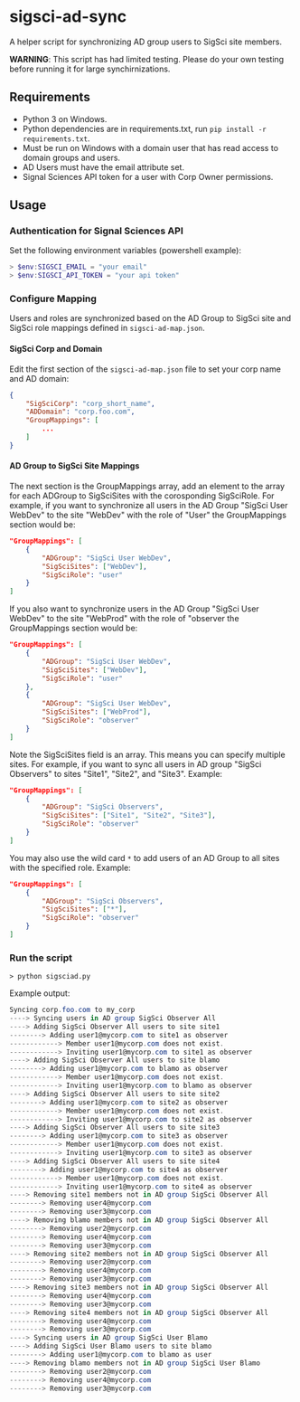 # sigsci-ad-sync

A helper script for synchronizing AD group users to SigSci site members.

**WARNING**: This script has had limited testing. Please do your own testing before running it for large synchirnizations.

## Requirements

- Python 3 on Windows.
- Python dependencies are in requirements.txt, run `pip install -r requirements.txt`.
- Must be run on Windows with a domain user that has read access to domain groups and users.
- AD Users must have the email attribute set.
- Signal Sciences API token for a user with Corp Owner permissions.

## Usage

### Authentication for Signal Sciences API

Set the following environment variables (powershell example):

```powershell
> $env:SIGSCI_EMAIL = "your email"
> $env:SIGSCI_API_TOKEN = "your api token"
```

### Configure Mapping

Users and roles are synchronized based on the AD Group to SigSci site and SigSci role mappings defined in `sigsci-ad-map.json`.

#### SigSci Corp and Domain

Edit the first section of the `sigsci-ad-map.json` file to set your corp name and AD domain:

```json
{
    "SigSciCorp": "corp_short_name",
    "ADDomain": "corp.foo.com",
    "GroupMappings": [
        ...
    ]
}
```

#### AD Group to SigSci Site Mappings

The next section is the GroupMappings array, add an element to the array for each ADGroup to SigSciSites with the corosponding SigSciRole. For example, if you
want to synchronize all users in the AD Group "SigSci User WebDev" to the site "WebDev" with the role of "User" the GroupMappings section would be:

```json
"GroupMappings": [
    {
        "ADGroup": "SigSci User WebDev",
        "SigSciSites": ["WebDev"],
        "SigSciRole": "user"
    }
]
```

If you also want to synchronize users in the AD Group "SigSci User WebDev" to the site "WebProd" with the role of "observer the GroupMappings section would be:

```json
"GroupMappings": [
    {
        "ADGroup": "SigSci User WebDev",
        "SigSciSites": ["WebDev"],
        "SigSciRole": "user"
    },
    {
        "ADGroup": "SigSci User WebDev",
        "SigSciSites": ["WebProd"],
        "SigSciRole": "observer"
    }
]
```

Note the SigSciSites field is an array. This means you can specify multiple sites. For example, if you want to sync all users in AD group "SigSci Observers" to sites "Site1", "Site2", and "Site3". Example:

```json
"GroupMappings": [
    {
        "ADGroup": "SigSci Observers",
        "SigSciSites": ["Site1", "Site2", "Site3"],
        "SigSciRole": "observer"
    }
]
```

You may also use the wild card `*` to add users of an AD Group to all sites with the specified role. Example:

```json
"GroupMappings": [
    {
        "ADGroup": "SigSci Observers",
        "SigSciSites": ["*"],
        "SigSciRole": "observer"
    }
]
```

### Run the script

`> python sigsciad.py`

Example output:

```powershell
Syncing corp.foo.com to my_corp
----> Syncing users in AD group SigSci Observer All
----> Adding SigSci Observer All users to site site1
--------> Adding user1@mycorp.com to site1 as observer
------------> Member user1@mycorp.com does not exist.
------------> Inviting user1@mycorp.com to site1 as observer
----> Adding SigSci Observer All users to site blamo
--------> Adding user1@mycorp.com to blamo as observer
------------> Member user1@mycorp.com does not exist.
------------> Inviting user1@mycorp.com to blamo as observer
----> Adding SigSci Observer All users to site site2
--------> Adding user1@mycorp.com to site2 as observer
------------> Member user1@mycorp.com does not exist.
------------> Inviting user1@mycorp.com to site2 as observer
----> Adding SigSci Observer All users to site site3
--------> Adding user1@mycorp.com to site3 as observer
------------> Member user1@mycorp.com does not exist.
------------> Inviting user1@mycorp.com to site3 as observer
----> Adding SigSci Observer All users to site site4
--------> Adding user1@mycorp.com to site4 as observer
------------> Member user1@mycorp.com does not exist.
------------> Inviting user1@mycorp.com to site4 as observer
----> Removing site1 members not in AD group SigSci Observer All
--------> Removing user4@mycorp.com
--------> Removing user3@mycorp.com
----> Removing blamo members not in AD group SigSci Observer All
--------> Removing user2@mycorp.com
--------> Removing user4@mycorp.com
--------> Removing user3@mycorp.com
----> Removing site2 members not in AD group SigSci Observer All
--------> Removing user2@mycorp.com
--------> Removing user4@mycorp.com
--------> Removing user3@mycorp.com
----> Removing site3 members not in AD group SigSci Observer All
--------> Removing user4@mycorp.com
--------> Removing user3@mycorp.com
----> Removing site4 members not in AD group SigSci Observer All
--------> Removing user4@mycorp.com
--------> Removing user3@mycorp.com
----> Syncing users in AD group SigSci User Blamo
----> Adding SigSci User Blamo users to site blamo
--------> Adding user1@mycorp.com to blamo as user
----> Removing blamo members not in AD group SigSci User Blamo
--------> Removing user2@mycorp.com
--------> Removing user4@mycorp.com
--------> Removing user3@mycorp.com
```
